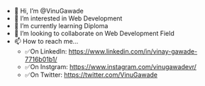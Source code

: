 - 👋 Hi, I’m @VinuGawade
- 👀 I’m interested in Web Development
- 🌱 I’m currently learning Diploma
- 💞️ I’m looking to collaborate on Web Development Field
- 📫 How to reach me...
  - ✅On LinkedIn: https://www.linkedin.com/in/vinay-gawade-7716b01b1/
  - ✅On Instgram: https://www.instagram.com/vinugawadevr/
  - ✅On Twitter: https://twitter.com/VinuGawade

<!---
vinugawade/vinugawade is a ✨ special ✨ repository because its `README.md` (this file) appears on your GitHub profile.
You can click the Preview link to take a look at your changes.
--->
